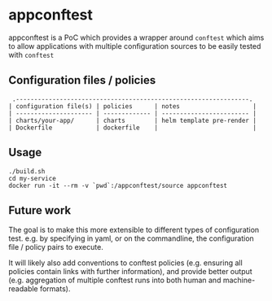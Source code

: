 # appconftest

appconftest is a PoC which provides a wrapper around `conftest` which aims to
allow applications with multiple configuration sources to be easily tested
with `conftest`

## Configuration files / policies

```
 .----------------------------------------------------------------.
| configuration file(s) | policies      | notes                    |
| --------------------- | ------------- | ------------------------ |
| charts/your-app/      | charts        | helm template pre-render |
| Dockerfile            | dockerfile    |                          |
```

## Usage

```
./build.sh
cd my-service
docker run -it --rm -v `pwd`:/appconftest/source appconftest
```

## Future work

The goal is to make this more extensible to different types of configuration
test. e.g. by specifying in yaml, or on the commandline, the configuration file /
policy pairs to execute.

It will likely also add conventions to conftest policies (e.g. ensuring all policies
contain links with further information), and provide better output (e.g. aggregation
of multiple conftest runs into both human and machine-readable formats).
